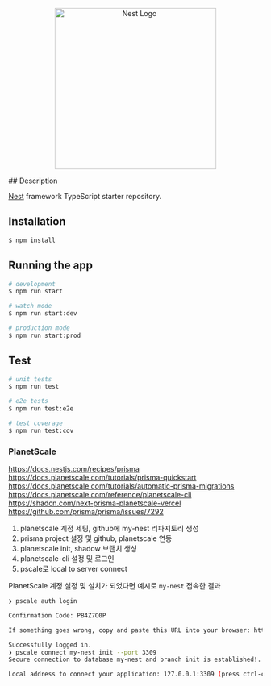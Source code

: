 <p align="center">
  <a href="http://nestjs.com/" target="blank"><img src="https://nestjs.com/img/logo_text.svg" width="320" alt="Nest Logo" /></a>
</p>
## Description

[Nest](https://github.com/nestjs/nest) framework TypeScript starter repository.

## Installation

```bash
$ npm install
```

## Running the app

```bash
# development
$ npm run start

# watch mode
$ npm run start:dev

# production mode
$ npm run start:prod
```

## Test

```bash
# unit tests
$ npm run test

# e2e tests
$ npm run test:e2e

# test coverage
$ npm run test:cov
```

### PlanetScale

https://docs.nestjs.com/recipes/prisma
https://docs.planetscale.com/tutorials/prisma-quickstart
https://docs.planetscale.com/tutorials/automatic-prisma-migrations
https://docs.planetscale.com/reference/planetscale-cli
https://shadcn.com/next-prisma-planetscale-vercel
https://github.com/prisma/prisma/issues/7292

1. planetscale 계정 세팅, github에 my-nest 리파지토리 생성
2. prisma project 설정 및 github, planetscale 연동
3. planetscale init, shadow 브랜치 생성
4. planetscale-cli 설정 및 로그인
5. pscale로 local to server connect

PlanetScale 계정 설정 및 설치가 되었다면 예시로 `my-nest` 접속한 결과

```bash
❯ pscale auth login

Confirmation Code: PB4Z7O0P

If something goes wrong, copy and paste this URL into your browser: https://auth.planetscale.com/oauth/device?user_code=PB4Z7O0P

Successfully logged in.
❯ pscale connect my-nest init --port 3309
Secure connection to database my-nest and branch init is established!.

Local address to connect your application: 127.0.0.1:3309 (press ctrl-c to quit)

```
